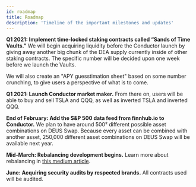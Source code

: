 ```yaml
---
id: roadmap
title: Roadmap
description: 'Timeline of the important milestones and updates'
---
```


**Q1 2021: Implement time-locked staking contracts called “Sands of Time Vaults.”**
We will begin acquiring liquidity before the Conductor launch by giving away another big chunk of the DEA supply currently inside of other staking contracts. The specific number will be decided upon one week before we launch the Vaults.

We will also create an "APY guesstimation sheet" based on some number crunching, to give users a perspective of what is to come.

**Q1 2021: Launch Conductor market maker.**
From there on, users will be able to buy and sell TSLA and QQQ, as well as inverted TSLA and inverted QQQ.

**End of February: Add the S&P 500 data feed from finnhub.io to Conductor.**
We plan to have around 500² different possible asset combinations on DEUS Swap.
Because every asset can be combined with another asset, 250,000 different asset combinations on DEUS Swap will be available next year.

**Mid-March: Rebalancing development begins.** 
Learn more about rebalancing in [this medium article](https://lafayettetabor.medium.com/dea-discovering-her-true-powers-6d1cd311baef).

**June: Acquiring security audits by respected brands.**
All contracts used will be audited.
